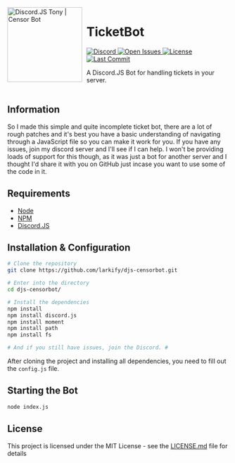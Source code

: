 <img width="170" height="170" align="left" style="float: left; margin: 0 10px 0 0;" alt="Discord.JS Tony | Censor Bot" src="https://media.discordapp.net/attachments/741659143273709588/820780173036617768/djs.png"> 

# TicketBot

<p align="left">
  <a href="https://larkx.xyz/discord">
    <img src="https://img.shields.io/discord/713029382461063232?color=%237289DA&style=for-the-badge"
         alt="Discord">
  </a>
  <a href="https://github.com/larkify/djs-ticketbot/">
    <img src="https://img.shields.io/github/issues/larkify/DJS-TicketBot?style=for-the-badge"
         alt="Open Issues">
  </a>
  <a href="https://github.com/Larkify/djs-ticketbot">
    <img src="https://img.shields.io/github/license/larkify/DJS-TicketBot?color=%23D68AFF&style=for-the-badge"
         alt="License">
  </a>
   <a href="https://github.com/Larkify/djs-ticketbot">
    <img src="https://img.shields.io/github/last-commit/larkify/DJS-TicketBot?style=for-the-badge"
         alt="Last Commit">
  </a>
</p>
<p align="left">
    A Discord.JS Bot for handling tickets in your server.
    <br />
    <br />
  </p>
</p>

## Information
So I made this simple and quite incomplete ticket bot, there are a lot of rough patches and it's best you have a basic understanding of navigating through a JavaScript file so you can make it work for you. If you have any issues, join my discord server and I'll see if I can help. I won't be providing loads of support for this though, as it was just a bot for another server and I thought I'd share it with you on GitHub just incase you want to use some of the code in it.

## Requirements

- [Node](https://nodejs.org/en/)
- [NPM](https://www.npmjs.com/)
- [Discord.JS](https://discord.js.org/)

## Installation & Configuration

```bash
# Clone the repository
git clone https://github.com/larkify/djs-censorbot.git

# Enter into the directory
cd djs-censorbot/

# Install the dependencies
npm install
npm install discord.js
npm install moment
npm install path
npm install fs

# And if you still have issues, join the Discord. #
```
After cloning the project and installing all dependencies, you need to fill out the `config.js` file.

## Starting the Bot

```bash
node index.js
```

## License

This project is licensed under the MIT License - see the [LICENSE.md](LICENSE) file for details
